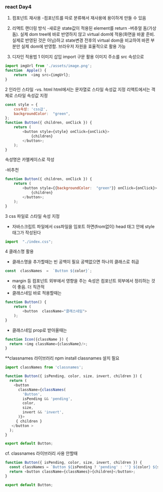 ### react Day4
1. 컴포넌트 재사용
-컴포넌트를 따로 분류해서 재사용에 용이하게 만들 수 있음

2. 리액트 랜더링 방식
-새로운 state값이 적용된 element를 return
-버츄얼 돔(가상 돔). 실제 dom tree에 바로 반영하지 않고 virtual dom에 적용(화면을 바꿀 준비. 실제로 반영된 것은 아님)하고 state변경 전후의 virtual dom을 비교하여 바뀐 부분만 실제 dom에 반영함. 브라우저 자원을 효율적으로 활용 가능

3. 디자인 적용법
1 이미지 삽입
import 구문 활용 이미지 주소를 src 속성으로
~~~javascript
import imgUrl from './assets/image.png';
function  Apple() { 
	return  <img src={imgUrl}; 
}
~~~

2 인라인 스타일
-vs. html
html에서는 문자열로 스타일 속성값 지정
리액트에서는 객체로 스타일 속성값 지정

~~~javascript
const style = {
	css속성: 'css값',
	backgroundColor:  "green",
};
function Button({ children, onClick }) {
	return (
		<button style={style} onClick={onClick}>
			{children}
		</button>;
	);
}
~~~
속성명은 카멜케이스로 작성

-비추천
~~~javascript
function Button({ children, onClick }) {
	return (
		<button style={{backgroundColor:  "green"}} onClick={onClick}>
			{children}
		</button>;
	);
}
~~~

3 css 파일로 스타일 속성 지정 
- 자바스크립트 파일에서 css파일을 임포트 하면(from없이) head 태그 안에 style 태그가 작성된다 
~~~javascript
import  "./index.css";
~~~

4 클래스명 활용 
- 클래스명을 추가할때는 빈 공백이 필요 공백없으면 하나의 클래스로 취급
~~~javascript
const  classNames  =  `Button ${color}`;
~~~
- margin 등 컴포넌트 외부에서 영향을 주는 속성은 컴포넌트 외부에서 정리하는 것이 좋음. 더 직관적
- 클래스네임 바로 적용할때는
~~~javascript
function Button() {
	return (
		<button  className="클래스네임">
	);
}
~~~
- 클래스네임 prop로 받아올때는
~~~javascript
function Icon({className }) {
  return <img className={className}/>;
}
~~~

**classnames 라이브러리
npm install classnames 
설치 필요
~~~javascript
import classNames from 'classnames';

function Button({ isPending, color, size, invert, children }) {
  return (
    <button
      className={classNames(
        'Button',
        isPending && 'pending',
        color,
        size,
        invert && 'invert',
      )}>
     { children }
   </button >
  );
}

export default Button;
~~~
cf. classnames 라이브러리 사용 안할때
~~~javascript
function Button({ isPending, color, size, invert, children }) {
  const classNames = `Button ${isPending ? 'pending' : ''} ${color} ${size} ${invert ? 'invert' : ''}`;
  return <button className={classNames}>{children}</button>;
}

export default Button;
~~~